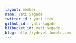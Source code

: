 ```yaml
---
layout: member
name: Yati Sagade
twitter_id : yati_itay
github_id : yati-sagade
bitbucket_id: yati_sagade
blog: http://ydevel.tumblr.com 
---
```

